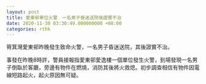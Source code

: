 ```yaml
---
layout: post
title: 愛東邨單位火警　一名男子昏迷送院後證實不治
date: 2020-11-30 03:30:49.000000000 +08:00
categories: rthk
---
```


筲箕灣愛東邨昨晚發生致命火警，一名男子昏迷送院，其後證實不治。

事發在昨晚8時許，警員接報指愛東邨愛逸樓一個單位發生火警，到場發現一名男子倒臥於客廳，旁邊有物件在燃燒，消防其後將火救熄。初步調查相信有物件因電線短路起火，起火原因無可疑。
